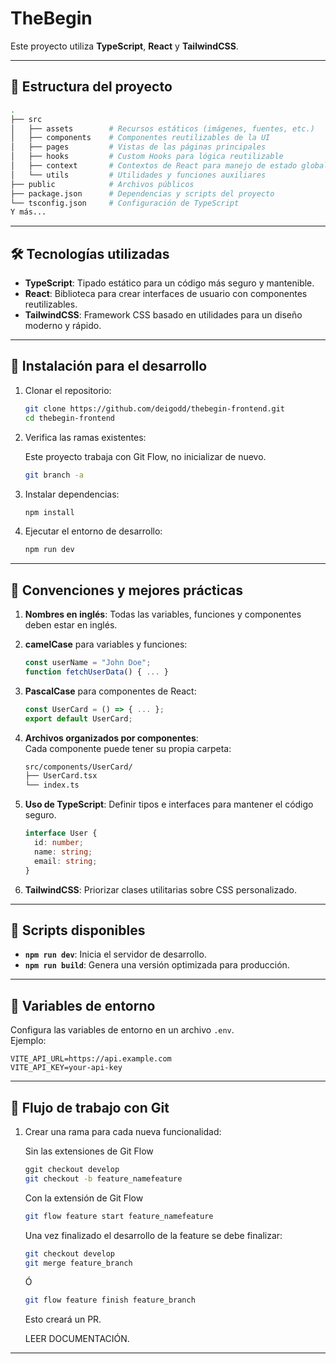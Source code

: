 # TheBegin

Este proyecto utiliza **TypeScript**, **React** y **TailwindCSS**.

---

## 📁 Estructura del proyecto

```bash
.
├── src
│   ├── assets        # Recursos estáticos (imágenes, fuentes, etc.)
│   ├── components    # Componentes reutilizables de la UI
│   ├── pages         # Vistas de las páginas principales
│   ├── hooks         # Custom Hooks para lógica reutilizable
│   ├── context       # Contextos de React para manejo de estado global
│   └── utils         # Utilidades y funciones auxiliares
├── public            # Archivos públicos
├── package.json      # Dependencias y scripts del proyecto
└── tsconfig.json     # Configuración de TypeScript
Y más...
```

---

## 🛠 Tecnologías utilizadas

- **TypeScript**: Tipado estático para un código más seguro y mantenible.
- **React**: Biblioteca para crear interfaces de usuario con componentes reutilizables.
- **TailwindCSS**: Framework CSS basado en utilidades para un diseño moderno y rápido.

---

## 🚀 Instalación para el desarrollo

1. Clonar el repositorio:

   ```bash
   git clone https://github.com/deigodd/thebegin-frontend.git
   cd thebegin-frontend
   ```

2. Verifica las ramas existentes:

   Este proyecto trabaja con Git Flow, no inicializar de nuevo.

   ```bash
   git branch -a
   ```

3. Instalar dependencias:

   ```bash
   npm install
   ```

4. Ejecutar el entorno de desarrollo:

   ```bash
   npm run dev
   ```

---

## 📏 Convenciones y mejores prácticas

1. **Nombres en inglés**: Todas las variables, funciones y componentes deben estar en inglés.
2. **camelCase** para variables y funciones:
   ```javascript
   const userName = "John Doe";
   function fetchUserData() { ... }
   ```
3. **PascalCase** para componentes de React:
   ```javascript
   const UserCard = () => { ... };
   export default UserCard;
   ```
4. **Archivos organizados por componentes**:  
   Cada componente puede tener su propia carpeta:

   ```bash
   src/components/UserCard/
   ├── UserCard.tsx
   └── index.ts
   ```

5. **Uso de TypeScript**: Definir tipos e interfaces para mantener el código seguro.
   ```typescript
   interface User {
     id: number;
     name: string;
     email: string;
   }
   ```
6. **TailwindCSS**: Priorizar clases utilitarias sobre CSS personalizado.

---

## 📜 Scripts disponibles

- **`npm run dev`**: Inicia el servidor de desarrollo.
- **`npm run build`**: Genera una versión optimizada para producción.

---

## 🔧 Variables de entorno

Configura las variables de entorno en un archivo `.env`.  
Ejemplo:

```env
VITE_API_URL=https://api.example.com
VITE_API_KEY=your-api-key
```

---

## 🌲 Flujo de trabajo con Git

1. Crear una rama para cada nueva funcionalidad:

   Sin las extensiones de Git Flow

   ```bash
   ggit checkout develop
   git checkout -b feature_namefeature
   ```

   Con la extensión de Git Flow

   ```bash
   git flow feature start feature_namefeature
   ```

   Una vez finalizado el desarrollo de la feature se debe finalizar:

   ```bash
   git checkout develop
   git merge feature_branch
   ```

   Ó

   ```bash
   git flow feature finish feature_branch
   ```

   Esto creará un PR.

   LEER DOCUMENTACIÓN.

---
